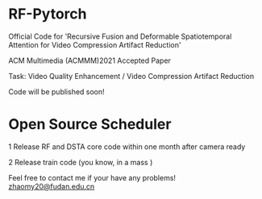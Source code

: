 # RF-Pytorch
Official Code for 'Recursive Fusion and Deformable Spatiotemporal Attention for Video Compression Artifact Reduction' 

ACM Multimedia (ACMMM)2021 Accepted Paper 

Task: Video Quality Enhancement / Video Compression Artifact Reduction

Code will be published soon!

# Open Source Scheduler

1 Release RF and DSTA core code within one month after camera ready

2 Release train code (you know, in a mass )

Feel free to contact me if your have any problems! zhaomy20@fudan.edu.cn
